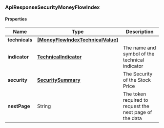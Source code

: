 
[//]: # (CLASS:ApiResponseSecurityMoneyFlowIndex)

[//]: # (KIND:object)

### ApiResponseSecurityMoneyFlowIndex

#### Properties

[//]: # (START_DEFINITION)

Name | Type | Description
------------ | ------------- | -------------
**technicals** | [**[MoneyFlowIndexTechnicalValue]**](MoneyFlowIndexTechnicalValue.md) |  &nbsp;
**indicator** | [**TechnicalIndicator**](TechnicalIndicator.md) | The name and symbol of the technical indicator &nbsp;
**security** | [**SecuritySummary**](SecuritySummary.md) | The Security of the Stock Price &nbsp;
**nextPage** | String | The token required to request the next page of the data &nbsp;

[//]: # (END_DEFINITION)


[//]: # (CONTAINED_CLASS:MoneyFlowIndexTechnicalValue)


[//]: # (CONTAINED_CLASS:TechnicalIndicator)


[//]: # (CONTAINED_CLASS:SecuritySummary)





